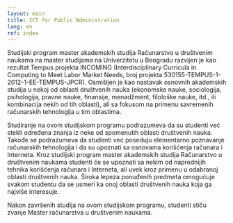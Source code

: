 ```yaml
---
layout: main
title: ICT for Public Administration
lang: en
ref: index
---
```


Studijski program master akademskih studija Računarstvo u društvenim naukama na master studijama na Univerzitetu u Beogradu razvijen je kao rezultat Tempus projekta INCOMING (Interdisciplinary Curricula in Computing to Meet Labor Market Needs, broj projekta 530155-TEMPUS-1-2012-1-EE-TEMPUS-JPCR). Osmišljen je kao nastavak osnovnih akademskih studija u nekoj od oblasti društvenih nauka (ekonomske nauke, sociologija, psihologija, pravne nauke, finansije, menadžment, filološke nauke, itd., ili kombinacija nekih od tih oblasti), ali sa fokusom na primenu savremenih računarskih tehnologija u tim oblastima.

Studiranje na ovom studijskom programu podrazumeva da su studenti već stekli određena znanja iz neke od spomenutih oblasti društvenih nauka. Takođe se podrazumeva da studenti već poseduju elementarno poznavanje računarskih tehnologija i da su upoznati sa osnovama korišćenja računara i Interneta. Kroz studijski program master akademskih studija Računarstvo u društvenim naukama studenti će se upoznati sa nekim od naprednijih tehnika korišćenja računara i Interneta, ali uvek kroz primenu u odabranoj oblasti društvenih nauka. Široka lepeza ponuđenih predmeta omogućuje svakom studentu da se usmeri ka onoj oblasti društvenih nauka koja ga najviše interesuje.

Nakon završenih studija na ovom studijskom programu, studenti stiču zvanje Master računarstva u društvenim naukama.